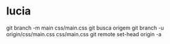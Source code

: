 # lucia
git branch -m main css/main.css
git busca origem
git branch -u origin/css/main.css css/main.css
git remote set-head origin -a
